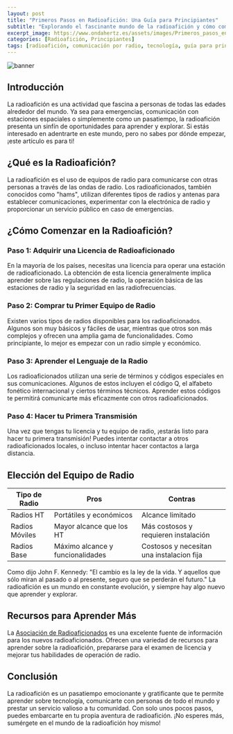 ```yaml
---
layout: post
title: "Primeros Pasos en Radioafición: Una Guía para Principiantes"
subtitle: "Explorando el fascinante mundo de la radioafición y cómo comenzar en esta emocionante actividad."
excerpt_image: https://www.ondahertz.es/assets/images/Primeros_pasos_en_radioafición.png
categories: [Radioafición, Principiantes]
tags: [radioafición, comunicación por radio, tecnología, guía para principiantes]
---
```


![banner](https://www.ondahertz.es/assets/images/Primeros_pasos_en_radioafición.png)

## Introducción

La radioafición es una actividad que fascina a personas de todas las edades alrededor del mundo. Ya sea para emergencias, comunicación con estaciones espaciales o simplemente como un pasatiempo, la radioafición presenta un sinfín de oportunidades para aprender y explorar. Si estás interesado en adentrarte en este mundo, pero no sabes por dónde empezar, ¡este artículo es para ti! 

## ¿Qué es la Radioafición?

La radioafición es el uso de equipos de radio para comunicarse con otras personas a través de las ondas de radio. Los radioaficionados, también conocidos como "hams", utilizan diferentes tipos de radios y antenas para establecer comunicaciones, experimentar con la electrónica de radio y proporcionar un servicio público en caso de emergencias.

## ¿Cómo Comenzar en la Radioafición?

### Paso 1: Adquirir una Licencia de Radioaficionado

En la mayoría de los países, necesitas una licencia para operar una estación de radioaficionado. La obtención de esta licencia generalmente implica aprender sobre las regulaciones de radio, la operación básica de las estaciones de radio y la seguridad en las radiofrecuencias.

### Paso 2: Comprar tu Primer Equipo de Radio

Existen varios tipos de radios disponibles para los radioaficionados. Algunos son muy básicos y fáciles de usar, mientras que otros son más complejos y ofrecen una amplia gama de funcionalidades. Como principiante, lo mejor es empezar con un radio simple y económico.

### Paso 3: Aprender el Lenguaje de la Radio

Los radioaficionados utilizan una serie de términos y códigos especiales en sus comunicaciones. Algunos de estos incluyen el código Q, el alfabeto fonético internacional y ciertos términos técnicos. Aprender estos códigos te permitirá comunicarte más eficazmente con otros radioaficionados.

### Paso 4: Hacer tu Primera Transmisión

Una vez que tengas tu licencia y tu equipo de radio, ¡estarás listo para hacer tu primera transmisión! Puedes intentar contactar a otros radioaficionados locales, o incluso intentar hacer contactos a larga distancia.

## Elección del Equipo de Radio

| Tipo de Radio | Pros | Contras |
| --- | --- | --- |
| Radios HT | Portátiles y económicos | Alcance limitado |
| Radios Móviles | Mayor alcance que los HT | Más costosos y requieren instalación |
| Radios Base | Máximo alcance y funcionalidades | Costosos y necesitan una instalacion fija |

Como dijo John F. Kennedy: "El cambio es la ley de la vida. Y aquellos que sólo miran al pasado o al presente, seguro que se perderán el futuro." La radioafición es un mundo en constante evolución, y siempre hay algo nuevo que aprender y explorar.

## Recursos para Aprender Más

La [Asociación de Radioaficionados](https://www.arrl.org/) es una excelente fuente de información para los nuevos radioaficionados. Ofrecen una variedad de recursos para aprender sobre la radioafición, prepararse para el examen de licencia y mejorar tus habilidades de operación de radio.

## Conclusión

La radioafición es un pasatiempo emocionante y gratificante que te permite aprender sobre tecnología, comunicarte con personas de todo el mundo y prestar un servicio valioso a tu comunidad. Con solo unos pocos pasos, puedes embarcarte en tu propia aventura de radioafición. ¡No esperes más, sumérgete en el mundo de la radioafición hoy mismo!